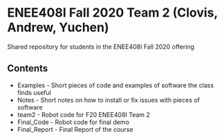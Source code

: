 # ENEE408I Fall 2020 Team 2 (Clovis, Andrew, Yuchen)
Shared repository for students in the ENEE408I Fall 2020 offering

## Contents

* Examples - Short pieces of code and examples of software the class finds useful
* Notes - Short notes on how to install or fix issues with pieces of software
* team2 - Robot code for F20 ENEE408I Team 2
* Final_Code - Robot code for final demo
* Final_Report - Final Report of the course
